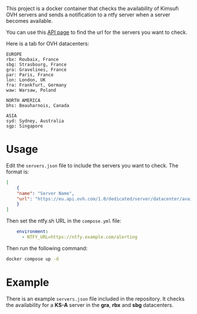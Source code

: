This project is a docker container that checks the availability of Kimsufi OVH servers and sends a notification to a ntfy server when a server becomes available.

You can use this [API page](https://eu.api.ovh.com/console/?section=%2Fdedicated%2Fserver&branch=v1#get-/dedicated/server/datacenter/availabilities) to find the url for the servers you want to check.

Here is a tab for OVH datacenters:
```
EUROPE
rbx: Roubaix, France
sbg: Strasbourg, France
gra: Gravelines, France
par: Paris, France
lon: London, UK
fra: Frankfurt, Germany
waw: Warsaw, Poland

NORTH AMERICA
bhs: Beauharnois, Canada

ASIA
syd: Sydney, Australia
sgp: Singapore
```

# Usage
Edit the `servers.json` file to include the servers you want to check. The format is:
```json
[
    {
	"name": "Server Name",
	"url": "https://eu.api.ovh.com/1.0/dedicated/server/datacenter/availabilities?country=FR&datacenter=gra"
    }
]
```

Then set the ntfy.sh URL in the `compose.yml` file:
```yaml
    environment:
      - NTFY_URL=https://ntfy.example.com/alerting
```

Then run the following command:
```bash
docker compose up -d
```

# Example
There is an example `servers.json` file included in the repository. It checks the availability for a **KS-A** server in the **gra**, **rbx** and **sbg** datacenters. 
